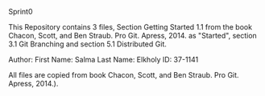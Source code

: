 Sprint0

This Repository contains 3 files, Section Getting Started 1.1 from the book Chacon, Scott, and Ben Straub. Pro Git. Apress, 2014. as "Started", section 3.1 Git Branching and section 5.1 Distributed Git.

Author: First Name: Salma Last Name: Elkholy ID: 37-1141

All files are copied from book Chacon, Scott, and Ben Straub. Pro Git. Apress, 2014.).